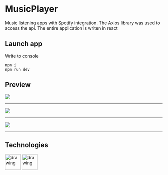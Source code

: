 # MusicPlayer
Music listening apps with Spotify integration. The Axios library was used to access the api. The entire application is writen in react
## Launch app
Write to console
```
npm i
npm run dev
```
## Preview
![](https://guleb23-myporfel-3c02.twc1.net/assets/spotifyTwo-PIKfzzPM.png)
____
![](https://guleb23-myporfel-3c02.twc1.net/assets/main-D-7wdTe7.png)
____
![](https://guleb23-myporfel-3c02.twc1.net/assets/spotifyOne-CX6UCdkt.png)
____
## Technologies
<img src="https://www.svgrepo.com/show/349419/javascript.svg" alt="drawing" width="50" height='50'/>  <img src="https://www.svgrepo.com/show/452092/react.svg" alt="drawing" width="50" height='50'/>

